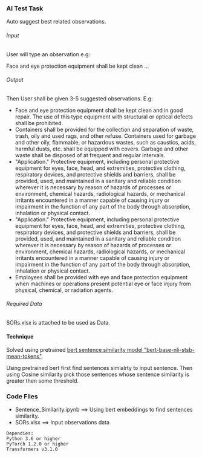 
### AI Test Task
Auto suggest best related observations. 

###### Input

User will type an observation e.g: 

Face and eye protection equipment shall be kept clean …

###### Output

Then User shall be given 3-5 suggested observations. E.g:

- Face and eye protection equipment shall be kept clean and in good repair. The use of this type equipment with structural or optical defects shall be prohibited.
- Containers shall be provided for the collection and separation of waste, trash, oily and used rags, and other refuse. Containers used for garbage and other oily, flammable, or hazardous wastes, such as caustics, acids, harmful dusts, etc. shall be equipped with covers. Garbage and other waste shall be disposed of at frequent and regular intervals.
- "Application." Protective equipment, including personal protective equipment for eyes, face, head, and extremities, protective clothing, respiratory devices, and protective shields and barriers, shall be provided, used, and maintained in a sanitary and reliable condition wherever it is necessary by reason of hazards of processes or environment, chemical hazards, radiological hazards, or mechanical irritants encountered in a manner capable of causing injury or impairment in the function of any part of the body through absorption, inhalation or physical contact.
- "Application." Protective equipment, including personal protective equipment for eyes, face, head, and extremities, protective clothing, respiratory devices, and protective shields and barriers, shall be provided, used, and maintained in a sanitary and reliable condition wherever it is necessary by reason of hazards of processes or environment, chemical hazards, radiological hazards, or mechanical irritants encountered in a manner capable of causing injury or impairment in the function of any part of the body through absorption, inhalation or physical contact.
- Employees shall be provided with eye and face protection equipment when machines or operations present potential eye or face injury from physical, chemical, or radiation agents.

###### Required Data
SORs.xlsx is attached to be used as Data.

#### Technique 
Solved using pretrained [bert sentence similarity model "bert-base-nli-stsb-mean-tokens"]( https://github.com/UKPLab/sentence-transformers). 

Using pretrained bert first find sentences simialrty to input sentence.  Then using Cosine similarity pick those sentences whose sentence similarity is greater then some threshold.

### Code Files
* Sentence_Similarity.ipynb ==>	Using bert embeddings to find sentences similarity.
* SORs.xlsx ==>	Input observations data


```
Dependies:
Python 3.6 or higher
PyTorch 1.2.0 or higher
Transformers v3.1.0
```
